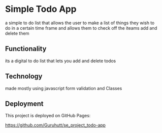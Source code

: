 # Simple Todo App

a simple to do list that allows the user to make a list of things they wish to do in a certain time frame and allows them to check off the iteams add and delete them

## Functionality

its a digital to do list that lets you add and delete todos

## Technology

made mostly using javascript form validation and Classes

## Deployment

This project is deployed on GitHub Pages:

https://github.com/Guruhutt/se_project_todo-app
